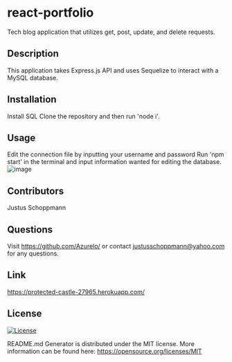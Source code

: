 # react-portfolio
Tech blog application that utilizes get, post, update, and delete requests.

## Description
This application takes Express.js API and uses Sequelize to interact with a MySQL database.

## Installation
Install SQL
Clone the repository and then run 'node i'.

## Usage
Edit the connection file by inputting your username and password
Run 'npm start' in the terminal and input information wanted for editing the database.
![image](https://user-images.githubusercontent.com/114710827/221431008-29e3dee9-0dfe-49de-a99a-9b124df14acb.png)

## Contributors
Justus Schoppmann

## Questions
Visit https://github.com/Azurelo/ or contact justusschoppmann@yahoo.com for any questions.

## Link
https://protected-castle-27965.herokuapp.com/ 

## License
[![License](https://img.shields.io/badge/License-MIT-green.svg)](https://opensource.org/licenses/MIT)

  README.md Generator is distributed under the MIT license.
  More information can be found here: https://opensource.org/licenses/MIT

